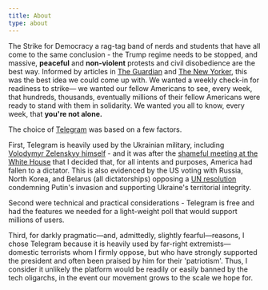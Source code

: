 ```yaml
---
title: About
type: about
---
```


The Strike for Democracy a rag-tag band of nerds and students that have all come to the same conclusion - the Trump regime needs to be stopped, and massive, **peaceful** and **non-violent** protests and civil disobedience are the best way. Informed by articles in [The Guardian](https://www.theguardian.com/world/2025/jan/15/stand-up-and-be-counted-six-ways-to-protest-that-will-make-your-voice-heard) and [The New Yorker](https://www.newyorker.com/podcast/the-new-yorker-radio-hour/the-aclu-vs-trump-20), this was the best idea we could come up with. We wanted a weekly check-in for readiness to strike— we wanted our fellow Americans to see, every week, that hundreds, thousands, eventually millions of their fellow Americans were ready to stand with them in solidarity. We wanted you all to know, every week, that **you're not alone.**

The choice of [Telegram](https://telegram.org/) was based on a few factors.

First, Telegram is heavily used by the Ukrainian military, including [Volodymyr Zelenskyy himself](https://t.me/s/V_Zelenskiy_official) - and it was after the [shameful meeting at the White House](https://apnews.com/article/trump-zelenskyy-vance-transcript-oval-office-80685f5727628c64065da81525f8f0cf) that I decided that, for all intents and purposes, America had fallen to a dictator. This is also evidenced by the US voting with Russia, North Korea, and Belarus (all dictatorships) opposing a [UN resolution](https://news.un.org/en/story/2025/02/1160456) condemning Putin's invasion and supporting Ukraine's territorial integrity.

Second were technical and practical considerations - Telegram is free and had the features we needed for a light-weight poll that would support millions of users.

Third, for darkly pragmatic—and, admittedly, slightly fearful—reasons, I chose Telegram because it is heavily used by far-right extremists—domestic terrorists whom I firmly oppose, but who have strongly supported the president and often been praised by him for their 'patriotism'. Thus, I consider it unlikely the platform would be readily or easily banned by the tech oligarchs, in the event our movement grows to the scale we hope for.
